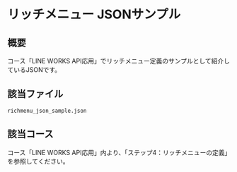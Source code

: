 # リッチメニュー JSONサンプル

## 概要

コース「LINE WORKS API応用」でリッチメニュー定義のサンプルとして紹介しているJSONです。

## 該当ファイル

`richmenu_json_sample.json`

## 該当コース

コース「LINE WORKS API応用」内より、「ステップ4：リッチメニューの定義」を参照してください。
